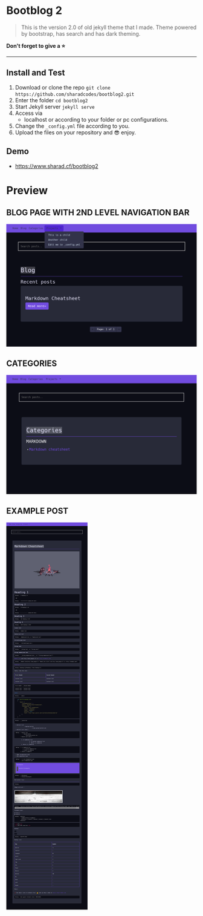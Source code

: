 # Bootblog 2

>This is the version 2.0  of old jekyll theme that I made.
>Theme powered by bootstrap, has search and has dark theming.

**Don't forget to give a :star:**

---

## Install and Test

1. Download or clone the repo
   `git clone https://github.com/sharadcodes/bootblog2.git`
2. Enter the folder
   `cd bootblog2`
3. Start Jekyll server
   `jekyll serve`
4. Access via
   * localhost or according to your folder or pc configurations.
5. Change the `_config.yml` file according to you.
6. Upload the files on your repository and :sunglasses: enjoy.

## Demo

- https://www.sharad.cf/bootblog2

# Preview

## BLOG PAGE WITH 2ND LEVEL NAVIGATION BAR
![Blog page](https://github.com/sharadcodes/bootblog2/raw/master/screenshots/blog.png)
## CATEGORIES 
![Home page](https://github.com/sharadcodes/bootblog2/raw/master/screenshots/categories.png)
## EXAMPLE POST 
![Blog page](https://github.com/sharadcodes/bootblog2/raw/master/screenshots/post.png)
